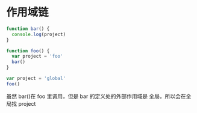 # 作用域链

```js
function bar() {
  console.log(project)
}

function foo() {
  var project = 'foo'
  bar()
}

var project = 'global'
foo()
```

虽然 bar()在 foo 里调用，但是 bar 的定义处的外部作用域是 全局，所以会在全局找 project
